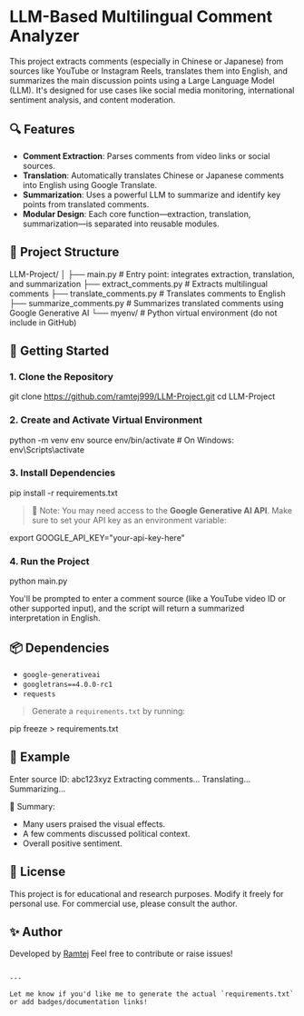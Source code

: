 # LLM-Based Multilingual Comment Analyzer

This project extracts comments (especially in Chinese or Japanese) from sources like YouTube or Instagram Reels, translates them into English, and summarizes the main discussion points using a Large Language Model (LLM). It's designed for use cases like social media monitoring, international sentiment analysis, and content moderation.

## 🔍 Features

- **Comment Extraction**: Parses comments from video links or social sources.
- **Translation**: Automatically translates Chinese or Japanese comments into English using Google Translate.
- **Summarization**: Uses a powerful LLM to summarize and identify key points from translated comments.
- **Modular Design**: Each core function—extraction, translation, summarization—is separated into reusable modules.

## 🧱 Project Structure

LLM-Project/
│
├── main.py                   # Entry point: integrates extraction, translation, and summarization
├── extract_comments.py       # Extracts multilingual comments
├── translate_comments.py     # Translates comments to English
├── summarize_comments.py     # Summarizes translated comments using Google Generative AI
└── myenv/                    # Python virtual environment (do not include in GitHub)

## 🚀 Getting Started

### 1. Clone the Repository

git clone https://github.com/ramtej999/LLM-Project.git
cd LLM-Project

### 2. Create and Activate Virtual Environment

python -m venv env
source env/bin/activate  # On Windows: env\Scripts\activate

### 3. Install Dependencies

pip install -r requirements.txt

> 📌 Note: You may need access to the **Google Generative AI API**. Make sure to set your API key as an environment variable:

export GOOGLE_API_KEY="your-api-key-here"

### 4. Run the Project

python main.py

You'll be prompted to enter a comment source (like a YouTube video ID or other supported input), and the script will return a summarized interpretation in English.

## 📦 Dependencies

* `google-generativeai`
* `googletrans==4.0.0-rc1`
* `requests`

> Generate a `requirements.txt` by running:

pip freeze > requirements.txt

## 📌 Example

Enter source ID: abc123xyz
Extracting comments...
Translating...
Summarizing...

📝 Summary:
- Many users praised the visual effects.
- A few comments discussed political context.
- Overall positive sentiment.

## 📜 License

This project is for educational and research purposes. Modify it freely for personal use. For commercial use, please consult the author.

## ✨ Author

Developed by [Ramtej](https://github.com/ramtej999)
Feel free to contribute or raise issues!

```

---

Let me know if you'd like me to generate the actual `requirements.txt` or add badges/documentation links!
```
